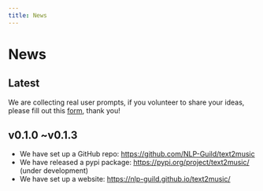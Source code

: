 ```yaml
---
title: News
---
```


# News

## Latest
We are collecting real user prompts, if you volunteer to share your ideas, please fill out this [form](https://forms.gle/Fmp8aSU3f6ThmeaT9), thank you!

## v0.1.0 ~v0.1.3
- We have set up a GitHub repo: https://github.com/NLP-Guild/text2music
- We have released a pypi package:  https://pypi.org/project/text2music/ (under development)
- We have set up a website: https://nlp-guild.github.io/text2music/
